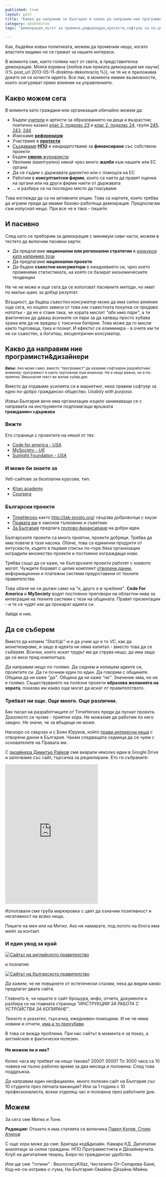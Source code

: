 ```yaml
---
published: true
layout: post
title: "Какво да направим за България и какво да направим ние програмисти&дизайнери за България"
category: obshtestvo
tags: "демокрация,пътят за промяна,референдум,протести,софтуер за по-добро общество"

---
```


Как, бъдейки извън политиката, можем да променим нещо, когато властите видимо не се грижат за нашите интереси.

В момента сме, както голяма част от света, в представителна демокрация. Моята взривна [любов към пряката демокрация ме научи]({% post_url 2013-05-11-direktna-dekomraciq %}), че тя не е приложима докато не се изчисти идеята. Все пак, в момента имаме възможности, които осигуряват пряко влияние на управлението.

## Какво можем сега
В момента като граждани или организация *обичайно* можем да:

 * Бъдем [учители](http://zaednovchas.bg/apply-now/) и артисти за образованието на деца и възрастни; поетично казано [клас 2, подклас 23](http://www.mlsp.government.bg/class1/store/listclass.asp?idCategory=64) и [клас 2, подклас 24](http://www.mlsp.government.bg/class/store/listclass.asp?idCategory=65), групи [245](http://www.mlsp.government.bg/class/store/listclass.asp?idCategory=115), [243](http://www.mlsp.government.bg/class/store/listclass.asp?idCategory=113), [244](http://www.mlsp.government.bg/class/store/listclass.asp?idCategory=114)
 * Изискаме [**референдум**](http://pravatami.bg/1021)
 * Участваме в [**протести**](http://www.selmira.net/node/111)
 * [Създаваме](http://kvasilev.com/work/uchredyavane-na-sdrujenie-s-nestopanska-cel/) **<abbr title="Неправителственa организация">НПО</abbr>** и кандидатстваме за **финансиране** със собствени проекти
 * Бъдем [**смели** журналисти](http://www.aip-bg.org/cases/%D0%A3%D1%81%D0%BF%D0%B5%D1%88%D0%BD%D0%B8_%D0%BF%D1%80%D0%B0%D0%BA%D1%82%D0%B8%D0%BA%D0%B8/109622/)
 * Уволним (евентуално) някой чрез много **жалби** към нашите или ЕС органи
 * Да се съдим с държавата директно или с помощта на ЕС
 * Работим в **консултантски фирми**, които са наети да правят оценка на органи или на други фирми наети от държавата
 * ... и разбира се на последно място да гласуваме

Това изглежда да са ни активните опции. Това са картите, които трябва да играем преди да имаме базово-работеща демокрация. Предполагам съм изпуснал нещо. При все че е така - пишете.

## И пасивно
След като се преборим за демокрация с минимум сиви части, можем в тестето да включим пасивни карти:

 * Да предлагаме **национални или регионални стратегии** в [конкурси като например този](http://www.nccedi.government.bg/page.php?category=73&id=1774)
 * Да предлагаме **национални проекти**
 * Да бъдем **съвестни консуматори** в ежедневието си, чрез което променяме статистиката, на която се базират икономическите тенденции

Не че не може и още сега да се използват пасивните методи, но имат по малък-шанс за добър резултат.

Всъщност, да бъдеш *съвестен консуматор* може да има силно влияние още сега, но изцяло зависи от това как съвестната покупка се *предава нататък* - да не е стане така, че хората мислят *"абе има пари"*, а ти фактически да даваш всичките си пари за да хапваш просто хубава храна или да не вредиш с токсични батерии. Това може да го мисли както търговеца, така и познат. И ефектът се елиминира - в очите им ти не си съвестен, а *богаташ*, ексцентричен консуматор.

## Какво да направим ние програмисти&дизайнери

<small class="msg">***Вмък:*** Ако може само, вместо *"програмист"* да казваме софтуерен разработчик/инженер; *програмист* е както *чертожник* към *инженер*. Не е нещо важно, но е по-приятно. Вмъкнатия текст ви желае хубав ден.</small>

Вместо да отдаваме усилията си в маркетинг, нека правим софтуер за едно по-добро гражданско общество. *Usabity with purpose*.

Извън България вече има организации изцяло занимаващи се с направата на инструменти подпомагащи връзката **гражданин<>държава**

### Вижте
Ето страници с проектите на някой от тях:

 * [Code for america - *USA*](http://codeforamerica.org/projects/)
 * [MySociety - *UK*](http://www.mysociety.org/)
 * [Sunlight Foundation - *USA*](http://sunlightfoundation.com/projects/)

### И може би знаете за
Уеб-сайтове за безплатни курсове, тип:

 * [Khan academy](https://www.khanacademy.org/)
 * [Coursera](https://www.coursera.org/)

### Български проекти

 * [TimeHeroes](http://timeheroes.org/) както <http://tak-prosto.org/> свързва доброволци с каузи
 * [Правата ми](http://pravatami.bg/) е законов тълковник и съветник
 * [За България](http://zabulgaria.org/) предлага [групово финансиране](http://en.wikipedia.org/wiki/Crowd_funding) на добри идеи.

Българските проекти са много приятни, проекти добряци. Трябва да има повече в тази насока. Обаче, това са единични продукти от ентусиасти, където в първия списък по-горе бяха организации изградили множество проекти и постоянно изграждащи нови.

Трябва също да се каже, че българските проекти работят с *каквото могат*. Чуждите боравят с целия комплект [отворени данни](http://en.wikipedia.org/wiki/Open_data), информационни и платежни системи предоставени от техните правителства.

Това обаче не се дължи само на *"е, друго е в чужбина"*. **Code For America** и **MySociety** водят постоянно преговори на областни нива за интеграция на техните системи с тези на общината. Правят презентации - и те се чудят как да прокарат идеята си.

Хайде и ние.

## Да се съберем
Вместо да копаем *"StartUp"*-и и да учим що е то *VC*, как да *монетизираме*, и защо в идеята ни няма капитал -  вместо това да се съберем. Всички, които искат трудът им да струва нещо, да има защо да се виси пред компютъра.

Да направим нещо по-голямо. Да седнем и изпишем идеите си, проектите си. Да ги почнем един по един. Да говорим с общините. Община да ни каже *"да"*. Община да ни каже *"не"*. Значение има, но не е голямо. Съществуването на полезни проекти **образова желанията на хората**, показва им какво още могат да искат от правителството.

### Трябват ни още. Още много. Още различни.
Бях писал на разработчиците от TimeHeroes преди да пуснат проекта. Доколкото се чухме - приятни хора. Не можахме да работим по него заедно. Не значи, че за вбъдеще не може.

Наскоро се свързах и с Боян Юруков, който [прави интересни неща](http://opendata.yurukov.net/) с отворени данни в България. Чакам следващата седмица да се чуем с основателите на Правата ми.

С [дизайнера Димитър Райков](http://dribbble.com/shots/456073-Monogram) сме вкарали няколко идеи в Google Drive и започваме със сайт, търсачка за рециклиране. Ето ги събраните:
<p class="bleed">
<iframe height='450' frameborder='0' src='https://docs.google.com/spreadsheet/pub?key=0AoQEIaPHnvx6dEpYYjRDZnBiSlI5eGtxakxYQTU1dGc&single=true&gid=0&output=html&widget=true'></iframe>
</p>

Използвали сме груба маркировка с цвят да означим позитивност и негативност на всяко нещо.

Пишете на мен или на Митко. Ако не намирате, под логото на блога има мейл за контакт.

### И един увод за край
<p class="bleed"><a href="https://www.gov.uk/"><img src="http://puu.sh/2Rkm3" alt="Сайтът на английското правителство"></a></p>

и познатия:

<p class="bleed"><a href="http://www.government.bg/"><img src="http://puu.sh/2Rkpf" alt="Сайтът на българското правителство"></a></p>

Да кажем, че не повърнете от естетически спазми, нека да видим какво предлагат двата сайта.

Главното е, че *нашето* е сайт-брошура, инфо, отчети, документи и разбира се на главната страница *"ИНСТРУКЦИИ ЗА РАБОТА С УСТРОЙСТВА ЗА КОПИРАНЕ"*.

*Тяхното* е указател, търсачка, ежедневен-помощник. И не че няма новини и отчети, [има и то прехубави](https://www.gov.uk/government).

В това се вижда проблема. При нас сайтът в момента е за показ, а английския е фактически полезен.

#### Не можем ли и ние?
Колко часа му трябват на нещо такова? 2000? 3000? To 3000 часа са 10 човека на пълно работно време за два месеца и половина. След това поддръжка.

Да направим един неофициален, много полезен сайт на България със 10 студента през лятната ваканция? Или за 1 година с 10 професионалиста, всеки отделящ час и половина през работните дни.

## Можем
За сега сме Митко и Тони.

***Редакция:*** Откакто я има статията се включиха <abbr title="Лектор в академията на Телерик и участник в NASA Chanllenge">Павел Колев, <abbr title="Бизнес Анализ">Стоян Атипов</abbr>

С още хора може да сме: Бригада код&дизайн. Камара КД. Дигитални аналитици за силни граждани. НПО Програмистчета и Дйзайнерчета. Клуб на дигиталния творец. Бюро по гражданско удобство.

Или ще сме *"готини"* : BeurocracyKillaz, Чистачите-От-Сепарева-Баня, Код-не-се-изтрива-с-гума, На-България-Омайна-Дйзайна-Майна.

